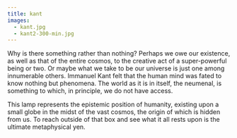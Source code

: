 ```yaml
---
title: kant
images:
  - kant.jpg
  - kant2-300-min.jpg
---
```


Why is there something rather than nothing? Perhaps we owe our existence, as well as that of the entire cosmos, to the creative act of a super-powerful being or two. Or maybe what we take to be our universe is just one among innumerable others. Immanuel Kant felt that the human mind was fated to know nothing but phenomena. The world as it is in itself, the neumenal, is something to which, in principle, we do not have access.

This lamp represents the epistemic position of humanity, existing upon a small globe in the midst of the vast cosmos, the origin of which is hidden from us. To reach outside of that box and see what it all rests upon is the ultimate metaphysical yen.
